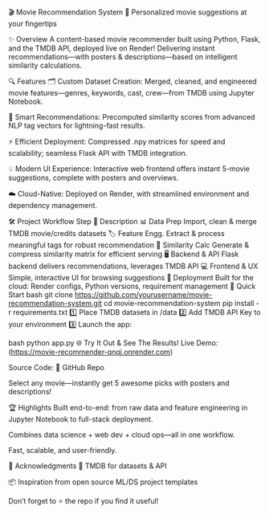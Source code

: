 🎬 Movie Recommendation System
🚦 Personalized movie suggestions at your fingertips

✨ Overview
A content-based movie recommender built using Python, Flask, and the TMDB API, deployed live on Render!
Delivering instant recommendations—with posters & descriptions—based on intelligent similarity calculations.

🔍 Features
🗂️ Custom Dataset Creation:
Merged, cleaned, and engineered movie features—genres, keywords, cast, crew—from TMDB using Jupyter Notebook.

🧩 Smart Recommendations:
Precomputed similarity scores from advanced NLP tag vectors for lightning-fast results.

⚡ Efficient Deployment:
Compressed .npy matrices for speed and scalability; seamless Flask API with TMDB integration.

💡 Modern UI Experience:
Interactive web frontend offers instant 5-movie suggestions, complete with posters and overviews.

☁️ Cloud-Native:
Deployed on Render, with streamlined environment and dependency management.

🛠️ Project Workflow
Step 🚀	Description
📊 Data Prep	Import, clean & merge TMDB movie/credits datasets
🏷️ Feature Engg.	Extract & process meaningful tags for robust recommendation
🎲 Similarity Calc	Generate & compress similarity matrix for efficient serving
🖥️ Backend & API	Flask backend delivers recommendations, leverages TMDB API
💻 Frontend & UX	Simple, interactive UI for browsing suggestions
🚀 Deployment	Built for the cloud: Render configs, Python versions, requirement management
🚀 Quick Start
bash
git clone https://github.com/yourusername/movie-recommendation-system.git
cd movie-recommendation-system
pip install -r requirements.txt
1️⃣ Place TMDB datasets in /data
2️⃣ Add TMDB API Key to your environment
3️⃣ Launch the app:

bash
python app.py
🌐 Try It Out & See The Results!
Live Demo: (https://movie-recommender-qnqj.onrender.com)

Source Code: 📂 GitHub Repo

Select any movie—instantly get 5 awesome picks with posters and descriptions!

🏆 Highlights
Built end-to-end: from raw data and feature engineering in Jupyter Notebook to full-stack deployment.

Combines data science + web dev + cloud ops—all in one workflow.

Fast, scalable, and user-friendly.

🙌 Acknowledgments
🎥 TMDB for datasets & API

📦 Inspiration from open source ML/DS project templates

Don’t forget to ⭐️ the repo if you find it useful!
